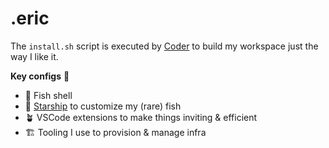 # .eric

The `install.sh` script is executed by [Coder](https://github.com/coder) to build my workspace just the way I like it.

**Key configs** 🔑

- 🐠 Fish shell 
- 🚀 [Starship](https://starship.rs) to customize my (rare) fish 
- 🪴 VSCode extensions to make things inviting & efficient
- 🏗️ Tooling I use to provision & manage infra
